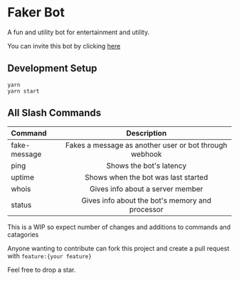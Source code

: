 # Faker Bot

A fun and utility bot for entertainment and utility.

You can invite this bot by clicking [here](https://discord.com/api/oauth2/authorize?client_id=875693347350659132&permissions=37088600&scope=bot%20applications.commands)

## Development Setup

```
yarn
yarn start
```

## All Slash Commands

| Command      |                      Description                       |
| :----------- | :----------------------------------------------------: |
| fake-message | Fakes a message as another user or bot through webhook |
| ping         |                Shows the bot's latency                 |
| uptime       |          Shows when the bot was last started           |
| whois        |            Gives info about a server member            |
| status       |    Gives info about the bot's memory and processor     |

This is a WIP so expect number of changes and additions to commands and catagories

Anyone wanting to contribute can fork this project and create a pull request with `feature:{your feature}`

Feel free to drop a star.
